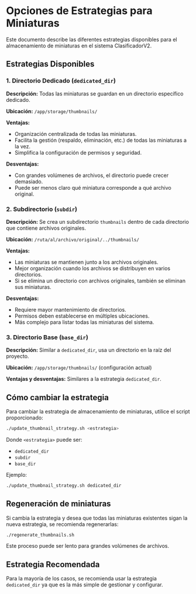 # Opciones de Estrategias para Miniaturas

Este documento describe las diferentes estrategias disponibles para el almacenamiento de miniaturas en el sistema ClasificadorV2.

## Estrategias Disponibles

### 1. Directorio Dedicado (`dedicated_dir`)

**Descripción:** Todas las miniaturas se guardan en un directorio específico dedicado.

**Ubicación:** `/app/storage/thumbnails/`

**Ventajas:**
- Organización centralizada de todas las miniaturas.
- Facilita la gestión (respaldo, eliminación, etc.) de todas las miniaturas a la vez.
- Simplifica la configuración de permisos y seguridad.

**Desventajas:**
- Con grandes volúmenes de archivos, el directorio puede crecer demasiado.
- Puede ser menos claro qué miniatura corresponde a qué archivo original.

### 2. Subdirectorio (`subdir`)

**Descripción:** Se crea un subdirectorio `thumbnails` dentro de cada directorio que contiene archivos originales.

**Ubicación:** `/ruta/al/archivo/original/../thumbnails/`

**Ventajas:**
- Las miniaturas se mantienen junto a los archivos originales.
- Mejor organización cuando los archivos se distribuyen en varios directorios.
- Si se elimina un directorio con archivos originales, también se eliminan sus miniaturas.

**Desventajas:**
- Requiere mayor mantenimiento de directorios.
- Permisos deben establecerse en múltiples ubicaciones.
- Más complejo para listar todas las miniaturas del sistema.

### 3. Directorio Base (`base_dir`)

**Descripción:** Similar a `dedicated_dir`, usa un directorio en la raíz del proyecto.

**Ubicación:** `/app/storage/thumbnails/` (configuración actual)

**Ventajas y desventajas:** Similares a la estrategia `dedicated_dir`.

## Cómo cambiar la estrategia

Para cambiar la estrategia de almacenamiento de miniaturas, utilice el script proporcionado:

```bash
./update_thumbnail_strategy.sh <estrategia>
```

Donde `<estrategia>` puede ser:
- `dedicated_dir`
- `subdir`
- `base_dir`

Ejemplo:
```bash
./update_thumbnail_strategy.sh dedicated_dir
```

## Regeneración de miniaturas

Si cambia la estrategia y desea que todas las miniaturas existentes sigan la nueva estrategia, se recomienda regenerarlas:

```bash
./regenerate_thumbnails.sh
```

Este proceso puede ser lento para grandes volúmenes de archivos.

## Estrategia Recomendada

Para la mayoría de los casos, se recomienda usar la estrategia `dedicated_dir` ya que es la más simple de gestionar y configurar.
